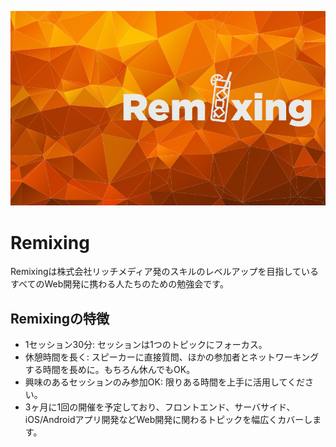 ![](remixing.png)

# Remixing

Remixingは株式会社リッチメディア発のスキルのレベルアップを目指しているすべてのWeb開発に携わる人たちのための勉強会です。

## Remixingの特徴

- 1セッション30分: セッションは1つのトピックにフォーカス。
- 休憩時間を長く: スピーカーに直接質問、ほかの参加者とネットワーキングする時間を長めに。もちろん休んでもOK。
- 興味のあるセッションのみ参加OK: 限りある時間を上手に活用してください。
- 3ヶ月に1回の開催を予定しており、フロントエンド、サーバサイド、iOS/Androidアプリ開発などWeb開発に関わるトピックを幅広くカバーします。